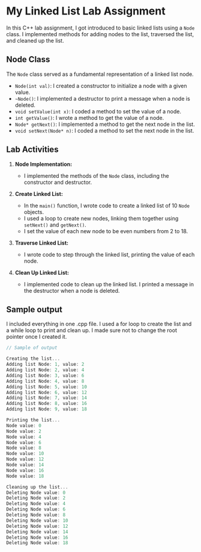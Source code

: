 # My Linked List Lab Assignment

In this C++ lab assignment, I got introduced to basic linked lists using a `Node` class. I implemented methods for adding nodes to the list, traversed the list, and cleaned up the list.

## Node Class

The `Node` class served as a fundamental representation of a linked list node.

- `Node(int val)`: I created a constructor to initialize a node with a given value.
- `~Node()`: I implemented a destructor to print a message when a node is deleted.
- `void setValue(int x)`: I coded a method to set the value of a node.
- `int getValue()`: I wrote a method to get the value of a node.
- `Node* getNext()`: I implemented a method to get the next node in the list.
- `void setNext(Node* n)`: I coded a method to set the next node in the list.

## Lab Activities

1. **Node Implementation:**
   - I implemented the methods of the `Node` class, including the constructor and destructor.

2. **Create Linked List:**
   - In the `main()` function, I wrote code to create a linked list of 10 `Node` objects.
   - I used a loop to create new nodes, linking them together using `setNext()` and `getNext()`.
   - I set the value of each new node to be even numbers from 2 to 18.

3. **Traverse Linked List:**
   - I wrote code to step through the linked list, printing the value of each node.

4. **Clean Up Linked List:**
   - I implemented code to clean up the linked list. I printed a message in the destructor when a node is deleted.

## Sample output

I included everything in one .cpp file. I used a for loop to create the list and a while loop to print and clean up. I made sure not to change the root pointer once I created it.

```cpp
// Sample of output

Creating the list...
Adding list Node: 1, value: 2
Adding list Node: 2, value: 4
Adding list Node: 3, value: 6
Adding list Node: 4, value: 8
Adding list Node: 5, value: 10
Adding list Node: 6, value: 12
Adding list Node: 7, value: 14
Adding list Node: 8, value: 16
Adding list Node: 9, value: 18

Printing the list...
Node value: 0
Node value: 2
Node value: 4
Node value: 6
Node value: 8
Node value: 10
Node value: 12
Node value: 14
Node value: 16
Node value: 18

Cleaning up the list...
Deleting Node value: 0
Deleting Node value: 2
Deleting Node value: 4
Deleting Node value: 6
Deleting Node value: 8
Deleting Node value: 10
Deleting Node value: 12
Deleting Node value: 14
Deleting Node value: 16
Deleting Node value: 18
